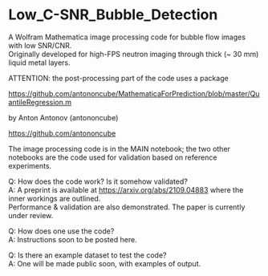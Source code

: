# Low_C-SNR_Bubble_Detection
A Wolfram Mathematica image processing code for bubble flow images with low SNR/CNR.  
Originally developed for high-FPS neutron imaging through thick (~ 30 mm) liquid metal layers.  

ATTENTION: the post-processing part of the code uses a package

https://github.com/antononcube/MathematicaForPrediction/blob/master/QuantileRegression.m

by Anton Antonov (antononcube)

https://github.com/antononcube

The image processing code is in the MAIN notebook; the two other notebooks are the code used for validation based on reference experiments.

Q: How does the code work? Is it somehow validated?  
A: A preprint is available at https://arxiv.org/abs/2109.04883 where the inner workings are outlined.  
Performance & validation are also demonstrated. The paper is currently under review.


Q: How does one use the code?  
A: Instructions soon to be posted here.  


Q: Is there an example dataset to test the code?  
A: One will be made public soon, with examples of output.
